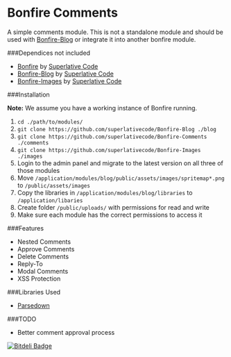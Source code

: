 Bonfire Comments
===============

A simple comments module. This is not a standalone module and should be used with [Bonfire-Blog](https://github.com/superlativecode/Bonfire-Blog) or integrate it into another bonfire module.

###Dependices not included

*   [Bonfire](https://github.com/ci-bonfire/Bonfire) by [Superlative Code](http://superlativecode.com/)
*   [Bonfire-Blog](https://github.com/superlativecode/Bonfire-Blog) by [Superlative Code](http://superlativecode.com/)
*   [Bonfire-Images](https://github.com/superlativecode/Bonfire-Images) by [Superlative Code](http://superlativecode.com/)

###Installation

**Note:** We assume you have a working instance of Bonfire running.

1.  `cd ./path/to/modules/`
2.  `git clone https://github.com/superlativecode/Bonfire-Blog ./blog`
3.  `git clone https://github.com/superlativecode/Bonfire-Comments ./comments`
4.  `git clone https://github.com/superlativecode/Bonfire-Images ./images`
5.  Login to the admin panel and migrate to the latest version on all three of those modules
6.  Move `/application/modules/blog/public/assets/images/spritemap*.png` to `/public/assets/images`
7.  Copy the libraries in `/application/modules/blog/libraries` to `/application/libaries`
8.  Create folder `/public/uploads/` with permissions for read and write
9.  Make sure each module has the correct permissions to access it

###Features

*   Nested Comments
*   Approve Comments
*   Delete Comments
*   Reply-To
*   Modal Comments
*   XSS Protection

###Libraries Used

*   [Parsedown](http://parsedown.org/)

###TODO

*   Better comment approval process

[![Bitdeli Badge](https://d2weczhvl823v0.cloudfront.net/superlativecode/bonfire-comments/trend.png)](https://bitdeli.com/free "Bitdeli Badge")

